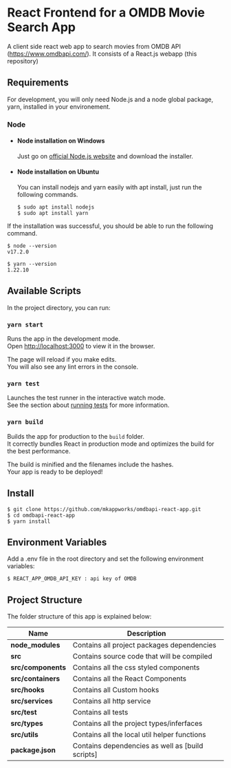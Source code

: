 # React Frontend for a OMDB Movie Search App

A client side react web app to search movies from OMDB API (https://www.omdbapi.com/). It consists of a React.js webapp (this repository)

## Requirements

For development, you will only need Node.js and a node global package, yarn, installed in your environement.

### Node

- #### Node installation on Windows

  Just go on [official Node.js website](https://nodejs.org/) and download the installer.

- #### Node installation on Ubuntu

  You can install nodejs and yarn easily with apt install, just run the following commands.

      $ sudo apt install nodejs
      $ sudo apt install yarn

If the installation was successful, you should be able to run the following command.

    $ node --version
    v17.2.0

    $ yarn --version
    1.22.10

## Available Scripts

In the project directory, you can run:

### `yarn start`

Runs the app in the development mode.\
Open [http://localhost:3000](http://localhost:3000) to view it in the browser.

The page will reload if you make edits.\
You will also see any lint errors in the console.

### `yarn test`

Launches the test runner in the interactive watch mode.\
See the section about [running tests](https://facebook.github.io/create-react-app/docs/running-tests) for more information.

### `yarn build`

Builds the app for production to the `build` folder.\
It correctly bundles React in production mode and optimizes the build for the best performance.

The build is minified and the filenames include the hashes.\
Your app is ready to be deployed!

## Install

    $ git clone https://github.com/mkappworks/omdbapi-react-app.git
    $ cd omdbapi-react-app
    $ yarn install

## Environment Variables

Add a .env file in the root directory and set the following environment variables:

    $ REACT_APP_OMDB_API_KEY : api key of OMDB

## Project Structure

The folder structure of this app is explained below:

| Name               | Description                                      |
| ------------------ | ------------------------------------------------ |
| **node_modules**   | Contains all project packages dependencies       |
| **src**            | Contains source code that will be compiled       |
| **src/components** | Contains all the css styled components           |
| **src/containers** | Contains all the React Components                |
| **src/hooks**      | Contains all Custom hooks                        |
| **src/services**   | Contains all http service                    |
| **src/test**       | Contains all tests                           |
| **src/types**      | Contains all the project types/inferfaces        |
| **src/utils**      | Contains all the local util helper functions     |
| **package.json**   | Contains dependencies as well as [build scripts] |
